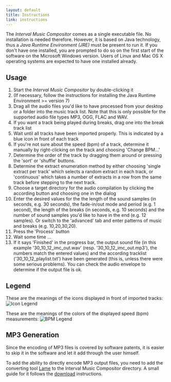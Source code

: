 ```yaml
---
layout: default
title: Instructions
link: instructions
---
```


The *Interval Music Compositor* comes as a single executable file. No installation is needed therefore. However, it is based on Java technology, thus a _Java Runtime Environment (JRE)_ must be present to run it.
If you don't have one installed, you are prompted to do so on the first start of the software on the Microsoft Windows version. Users of Linux and Mac OS X operating systems are expected to have one installed already.

## Usage

1. Start the *Interval Music Compositor* by double-clicking it
1. (If necessary, follow the instructions for installing the Java Runtime Environment >= version 7)
1. Drag all the audio files you'd like to have processed from your desktop or a folder into the music track list. Note that this is only possible for the supported audio file types MP3, OGG, FLAC and WAV.
1. If you want a track being played during breaks, drag one into the break track list
1. Wait until all tracks have been imported properly. This is indicated by a blue icon in front of each track
1. If you're not sure about the speed (bpm) of a track, determine it manually by right-clicking on the track and choosing 'Change BPM...'
1. Determine the order of the track by dragging them around or pressing the 'sort' or 'shuffle' buttons.
1. Determine the extract enumeration method by either choosing 'single extract per track' which selects a random extract in each track, or 'continuous' which takes a number of extracts in a row from the same track before stepping to the next track.
1. Choose a target directory for the audio compilation by clicking the according button and choosing one in the dialog
1. Enter the desired values for the the length of the sound samples (in seconds, e.g. 30 seconds), the fade-in/out mode and period (e.g. 1 second), the length of the breaks (in seconds, e.g. 10 seconds) and the number of sound samples you'd like to have in the end (e.g. 12 samples). Or switch to the 'advanced' tab and enter patterns of music and breaks (e.g. 10,20,30,20).
1. Press the 'Process' button
1. Wait some time ...
1. If it says 'Finished' in the progress bar, the output sound file (in this example '30_10_12_imc_out.wav' (resp. '30_10_12_imc_out.mp3'), the numbers match the entered values) and the according tracklist ('30_10_12_playlist.txt') have been generated (this is, unless there were some serious problems). You can check the audio envelope to determine if the output file is ok.

## Legend

These are the meanings of the icons displayed in front of imported tracks:
![Icon Legend](/interval-music-compositor/img/imc_icon_legend.png)

These are the meanings of the colors of the displayed speed (bpm) measurements:
![BPM Legend](/interval-music-compositor/img/imc_bpm_legend.png)

## MP3 Generation

Since the encoding of MP3 files is covered by software patents, it is easier to skip it in the software and let it add through the user himself.

To add the ability to directly encode MP3 output files, you need to add the converting tool [Lame](http://lame.sourceforge.net/) to the Interval Music Compositor directory. A small guide for it follows the [download](download) instructions.
